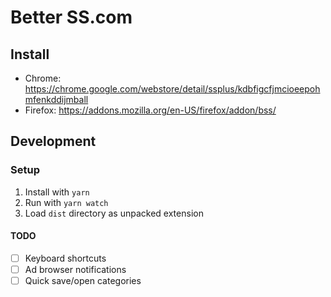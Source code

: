 # Better SS.com

## Install
- Chrome: https://chrome.google.com/webstore/detail/ssplus/kdbfigcfjmcioeepohmfenkddijmball
- Firefox: https://addons.mozilla.org/en-US/firefox/addon/bss/

## Development
### Setup
1. Install with `yarn`
2. Run with `yarn watch`
3. Load `dist` directory as unpacked extension

#### TODO
- [ ] Keyboard shortcuts
- [ ] Ad browser notifications
- [ ] Quick save/open categories
